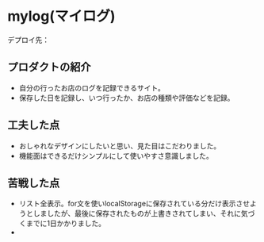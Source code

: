 # mylog(マイログ)
デプロイ先：

## プロダクトの紹介
- 自分の行ったお店のログを記録できるサイト。
- 保存した日を記録し、いつ行ったか、お店の種類や評価などを記録。

## 工夫した点
- おしゃれなデザインにしたいと思い、見た目はこだわりました。
- 機能面はできるだけシンプルにして使いやすさ意識しました。

## 苦戦した点
- リスト全表示。for文を使いlocalStorageに保存されている分だけ表示させようとしましたが、最後に保存されたものが上書きされてしまい、それに気づくまでに1日かかりました。
- 
